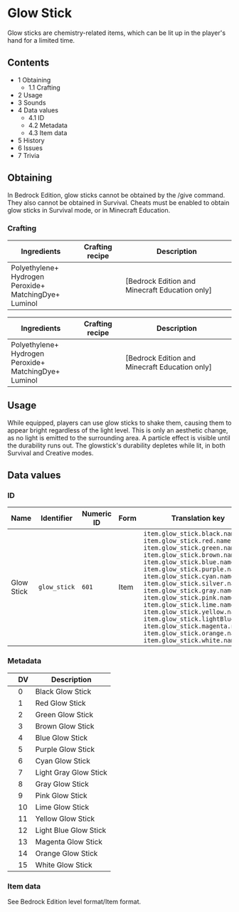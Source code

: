 # Glow Stick
Glow sticks are chemistry-related items, which can be lit up in the player's hand for a limited time.

## Contents
- 1 Obtaining
	- 1.1 Crafting
- 2 Usage
- 3 Sounds
- 4 Data values
	- 4.1 ID
	- 4.2 Metadata
	- 4.3 Item data
- 5 History
- 6 Issues
- 7 Trivia

## Obtaining
In Bedrock Edition, glow sticks cannot be obtained by the /give command. They also cannot be obtained in Survival. Cheats must be enabled to obtain glow sticks in Survival mode, or in Minecraft Education.

### Crafting
| Ingredients                                                       | Crafting recipe | Description                                      |
|-------------------------------------------------------------------|-----------------|--------------------------------------------------|
| Polyethylene+<br/>Hydrogen Peroxide+<br/>MatchingDye+<br/>Luminol |                 | ‌[Bedrock Edition and Minecraft Education  only] |

| Ingredients                                                       | Crafting recipe | Description                                      |
|-------------------------------------------------------------------|-----------------|--------------------------------------------------|
| Polyethylene+<br/>Hydrogen Peroxide+<br/>MatchingDye+<br/>Luminol |                 | ‌[Bedrock Edition and Minecraft Education  only] |

## Usage
While equipped, players can use glow sticks to shake them, causing them to appear bright regardless of the light level. This is only an aesthetic change, as no light is emitted to the surrounding area. A particle effect is visible until the durability runs out. The glowstick's durability depletes while lit, in both Survival and Creative modes.

## Data values
### ID
| Name       | Identifier   | Numeric ID | Form | Translation key                                                                                                                                                                                                                                                                                                                                                                                                                                                                                                                                |
|------------|--------------|------------|------|------------------------------------------------------------------------------------------------------------------------------------------------------------------------------------------------------------------------------------------------------------------------------------------------------------------------------------------------------------------------------------------------------------------------------------------------------------------------------------------------------------------------------------------------|
| Glow Stick | `glow_stick` | `601`      | Item | `item.glow_stick.black.name`<br/>`item.glow_stick.red.name`<br/>`item.glow_stick.green.name`<br/>`item.glow_stick.brown.name`<br/>`item.glow_stick.blue.name`<br/>`item.glow_stick.purple.name`<br/>`item.glow_stick.cyan.name`<br/>`item.glow_stick.silver.name`<br/>`item.glow_stick.gray.name`<br/>`item.glow_stick.pink.name`<br/>`item.glow_stick.lime.name`<br/>`item.glow_stick.yellow.name`<br/>`item.glow_stick.lightBlue.name`<br/>`item.glow_stick.magenta.name`<br/>`item.glow_stick.orange.name`<br/>`item.glow_stick.white.name` |

### Metadata
|  | DV | Description           |
|--|----|-----------------------|
|  | 0  | Black Glow Stick      |
|  | 1  | Red Glow Stick        |
|  | 2  | Green Glow Stick      |
|  | 3  | Brown Glow Stick      |
|  | 4  | Blue Glow Stick       |
|  | 5  | Purple Glow Stick     |
|  | 6  | Cyan Glow Stick       |
|  | 7  | Light Gray Glow Stick |
|  | 8  | Gray Glow Stick       |
|  | 9  | Pink Glow Stick       |
|  | 10 | Lime Glow Stick       |
|  | 11 | Yellow Glow Stick     |
|  | 12 | Light Blue Glow Stick |
|  | 13 | Magenta Glow Stick    |
|  | 14 | Orange Glow Stick     |
|  | 15 | White Glow Stick      |



### Item data
See Bedrock Edition level format/Item format.


